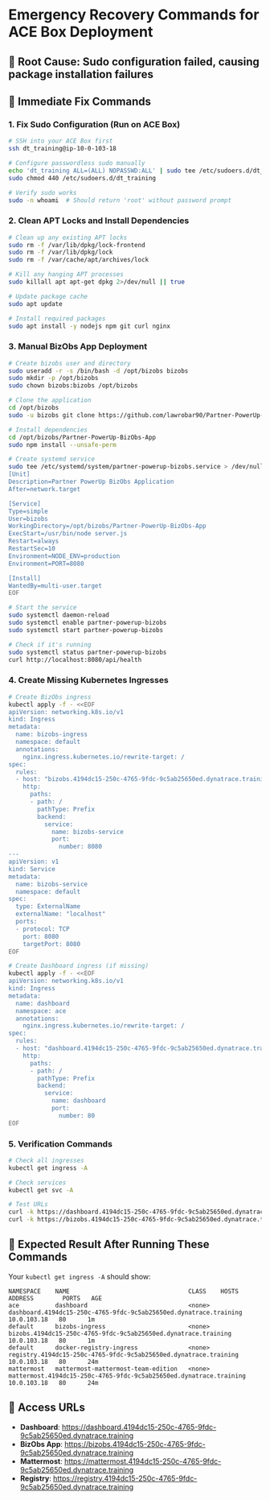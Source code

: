 # Emergency Recovery Commands for ACE Box Deployment

## 🚨 **Root Cause**: Sudo configuration failed, causing package installation failures

## 🔧 **Immediate Fix Commands**

### 1. **Fix Sudo Configuration (Run on ACE Box)**
```bash
# SSH into your ACE Box first
ssh dt_training@ip-10-0-103-18

# Configure passwordless sudo manually
echo 'dt_training ALL=(ALL) NOPASSWD:ALL' | sudo tee /etc/sudoers.d/dt_training
sudo chmod 440 /etc/sudoers.d/dt_training

# Verify sudo works
sudo -n whoami  # Should return 'root' without password prompt
```

### 2. **Clean APT Locks and Install Dependencies**
```bash
# Clean up any existing APT locks
sudo rm -f /var/lib/dpkg/lock-frontend
sudo rm -f /var/lib/dpkg/lock
sudo rm -f /var/cache/apt/archives/lock

# Kill any hanging APT processes
sudo killall apt apt-get dpkg 2>/dev/null || true

# Update package cache
sudo apt update

# Install required packages
sudo apt install -y nodejs npm git curl nginx
```

### 3. **Manual BizObs App Deployment**
```bash
# Create bizobs user and directory
sudo useradd -r -s /bin/bash -d /opt/bizobs bizobs
sudo mkdir -p /opt/bizobs
sudo chown bizobs:bizobs /opt/bizobs

# Clone the application
cd /opt/bizobs
sudo -u bizobs git clone https://github.com/lawrobar90/Partner-PowerUp-BizObs-App.git

# Install dependencies
cd /opt/bizobs/Partner-PowerUp-BizObs-App
sudo npm install --unsafe-perm

# Create systemd service
sudo tee /etc/systemd/system/partner-powerup-bizobs.service > /dev/null <<EOF
[Unit]
Description=Partner PowerUp BizObs Application
After=network.target

[Service]
Type=simple
User=bizobs
WorkingDirectory=/opt/bizobs/Partner-PowerUp-BizObs-App
ExecStart=/usr/bin/node server.js
Restart=always
RestartSec=10
Environment=NODE_ENV=production
Environment=PORT=8080

[Install]
WantedBy=multi-user.target
EOF

# Start the service
sudo systemctl daemon-reload
sudo systemctl enable partner-powerup-bizobs
sudo systemctl start partner-powerup-bizobs

# Check if it's running
sudo systemctl status partner-powerup-bizobs
curl http://localhost:8080/api/health
```

### 4. **Create Missing Kubernetes Ingresses**
```bash
# Create BizObs ingress
kubectl apply -f - <<EOF
apiVersion: networking.k8s.io/v1
kind: Ingress
metadata:
  name: bizobs-ingress
  namespace: default
  annotations:
    nginx.ingress.kubernetes.io/rewrite-target: /
spec:
  rules:
  - host: "bizobs.4194dc15-250c-4765-9fdc-9c5ab25650ed.dynatrace.training"
    http:
      paths:
      - path: /
        pathType: Prefix
        backend:
          service:
            name: bizobs-service
            port:
              number: 8080
---
apiVersion: v1
kind: Service
metadata:
  name: bizobs-service
  namespace: default
spec:
  type: ExternalName
  externalName: "localhost"
  ports:
  - protocol: TCP
    port: 8080
    targetPort: 8080
EOF

# Create Dashboard ingress (if missing)
kubectl apply -f - <<EOF
apiVersion: networking.k8s.io/v1
kind: Ingress
metadata:
  name: dashboard
  namespace: ace
  annotations:
    nginx.ingress.kubernetes.io/rewrite-target: /
spec:
  rules:
  - host: "dashboard.4194dc15-250c-4765-9fdc-9c5ab25650ed.dynatrace.training"
    http:
      paths:
      - path: /
        pathType: Prefix
        backend:
          service:
            name: dashboard
            port:
              number: 80
EOF
```

### 5. **Verification Commands**
```bash
# Check all ingresses
kubectl get ingress -A

# Check services
kubectl get svc -A

# Test URLs
curl -k https://dashboard.4194dc15-250c-4765-9fdc-9c5ab25650ed.dynatrace.training
curl -k https://bizobs.4194dc15-250c-4765-9fdc-9c5ab25650ed.dynatrace.training/api/health
```

## 🎯 **Expected Result After Running These Commands**

Your `kubectl get ingress -A` should show:
```
NAMESPACE    NAME                                 CLASS    HOSTS                                                             ADDRESS        PORTS   AGE
ace          dashboard                            <none>   dashboard.4194dc15-250c-4765-9fdc-9c5ab25650ed.dynatrace.training   10.0.103.18   80      1m
default      bizobs-ingress                       <none>   bizobs.4194dc15-250c-4765-9fdc-9c5ab25650ed.dynatrace.training      10.0.103.18   80      1m
default      docker-registry-ingress              <none>   registry.4194dc15-250c-4765-9fdc-9c5ab25650ed.dynatrace.training    10.0.103.18   80      24m
mattermost   mattermost-mattermost-team-edition   <none>   mattermost.4194dc15-250c-4765-9fdc-9c5ab25650ed.dynatrace.training  10.0.103.18   80      24m
```

## 🚀 **Access URLs**
- **Dashboard**: https://dashboard.4194dc15-250c-4765-9fdc-9c5ab25650ed.dynatrace.training
- **BizObs App**: https://bizobs.4194dc15-250c-4765-9fdc-9c5ab25650ed.dynatrace.training
- **Mattermost**: https://mattermost.4194dc15-250c-4765-9fdc-9c5ab25650ed.dynatrace.training
- **Registry**: https://registry.4194dc15-250c-4765-9fdc-9c5ab25650ed.dynatrace.training